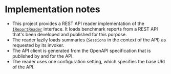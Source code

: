 ﻿# Implementation notes

* This project provides a REST API reader implementation of the [`IReportReader`](../Entities/IReportReader.cs) interface. It loads benchmark reports from a REST API that's been developed and published for this purpose. 
* The reader lazily loads summaries (`Sessions` in the context of the API) as requested by its invoker.
* The API client is generated from the OpenAPI specification that is published by and for the API.
* The reader uses one configuration setting, which specifies the base URI of the API.